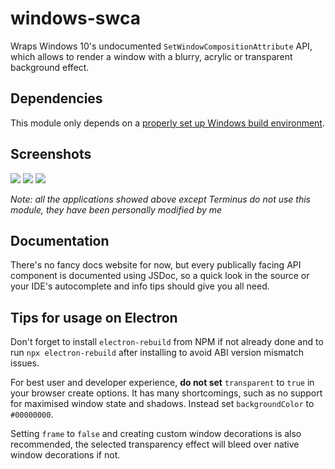 # windows-swca

Wraps Windows 10's undocumented `SetWindowCompositionAttribute` API, which allows to render a window with a blurry, acrylic or transparent background effect.

## Dependencies

This module only depends on a [properly set up Windows build environment](https://github.com/Microsoft/nodejs-guidelines/blob/master/windows-environment.md#environment-setup-and-configuration).

## Screenshots

![](https://i.imgur.com/yFjenBw.png)
![](https://i.imgur.com/t2I4dyU.png)
![](https://i.imgur.com/cgE6UzN.png)

*Note: all the applications showed above except Terminus do not use this module, they have been personally modified by me*

## Documentation

There's no fancy docs website for now, but every publically facing API component is documented using JSDoc, so a quick look in the source or your IDE's autocomplete and info tips should give you all need.

## Tips for usage on Electron

Don't forget to install `electron-rebuild` from NPM if not already done and to run `npx electron-rebuild` after installing to avoid ABI version mismatch issues.

For best user and developer experience, **do not set** `transparent` to `true` in your browser create options. It has many shortcomings, such as no support for maximised window state and shadows. Instead set `backgroundColor` to `#00000000`.

Setting `frame` to `false` and creating custom window decorations is also recommended, the selected transparency effect will bleed over native window decorations if not.